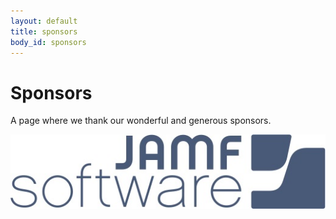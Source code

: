 ```yaml
---
layout: default
title: sponsors
body_id: sponsors
---
```


# Sponsors

A page where we thank our wonderful and generous sponsors.

  <img class="headshot-img" src="/assets/JAMF-Software-Blue-Logo-Print.jpg">